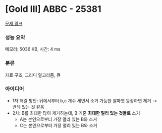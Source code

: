 # [Gold III] ABBC - 25381 

[문제 링크](https://www.acmicpc.net/problem/25381) 

### 성능 요약

메모리: 5036 KB, 시간: 4 ms

### 분류

자료 구조, 그리디 알고리즘, 큐

### 아이디어
- 1차 해결 방안: 뒤에서부터 b,c 개수 세면서 소거 가능한 알파벳 등장하면 제거 -> 반례 있는 것 같음
- 2차: B를 최대한 많이 제거하는데, B 기준 **최대한 멀리 있는 것들로** 소거
  - A는 본인으로부터 가장 멀리 있는 B와 소거
  - C는 본인으로부터 가장 멀리 있는 B와 소거

